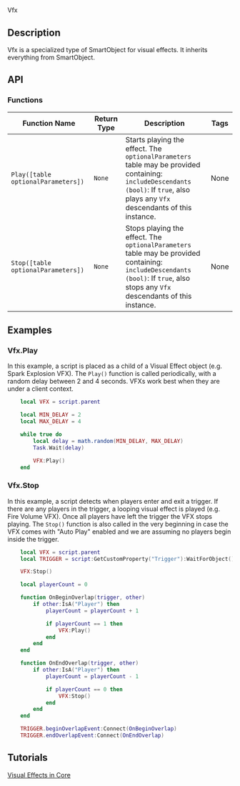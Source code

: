 # 

Vfx

## Description

Vfx is a specialized type of SmartObject for visual effects. It inherits everything from SmartObject.

## API

### Functions 

| Function Name | Return Type | Description | Tags |
| -------- | ----------- | ----------- | ---- |
| `Play([table optionalParameters])` | `None` | Starts playing the effect. The `optionalParameters` table may be provided containing:<br/> `includeDescendants (bool)`: If `true`, also plays any `Vfx` descendants of this instance. | None |
| `Stop([table optionalParameters])` | `None` | Stops playing the effect. The `optionalParameters` table may be provided containing:<br/> `includeDescendants (bool)`: If `true`, also stops any `Vfx` descendants of this instance. | None |

## Examples 

### Vfx.Play

In this example, a script is placed as a child of a Visual Effect object (e.g. Spark Explosion VFX). The `Play()` function is called periodically, with a random delay between 2 and 4 seconds. VFXs work best when they are under a client context.

```lua
    local VFX = script.parent

    local MIN_DELAY = 2
    local MAX_DELAY = 4

    while true do
        local delay = math.random(MIN_DELAY, MAX_DELAY)
        Task.Wait(delay)

        VFX:Play()
    end
```

### Vfx.Stop

In this example, a script detects when players enter and exit a trigger. If there are any players in the trigger, a looping visual effect is played (e.g. Fire Volume VFX). Once all players have left the trigger the VFX stops playing. The `Stop()` function is also called in the very beginning in case the VFX comes with "Auto Play" enabled and we are assuming no players begin inside the trigger.

```lua
    local VFX = script.parent
    local TRIGGER = script:GetCustomProperty("Trigger"):WaitForObject()

    VFX:Stop()

    local playerCount = 0

    function OnBeginOverlap(trigger, other)
        if other:IsA("Player") then
            playerCount = playerCount + 1

            if playerCount == 1 then
                VFX:Play()
            end
        end
    end

    function OnEndOverlap(trigger, other)
        if other:IsA("Player") then
            playerCount = playerCount - 1

            if playerCount == 0 then
                VFX:Stop()
            end
        end
    end

    TRIGGER.beginOverlapEvent:Connect(OnBeginOverlap)
    TRIGGER.endOverlapEvent:Connect(OnEndOverlap)
```

## Tutorials 

[Visual Effects in Core](../tutorials/vfx_tutorial.md)
